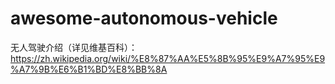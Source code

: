# awesome-autonomous-vehicle
无人驾驶介绍（详见维基百科）：https://zh.wikipedia.org/wiki/%E8%87%AA%E5%8B%95%E9%A7%95%E9%A7%9B%E6%B1%BD%E8%BB%8A
